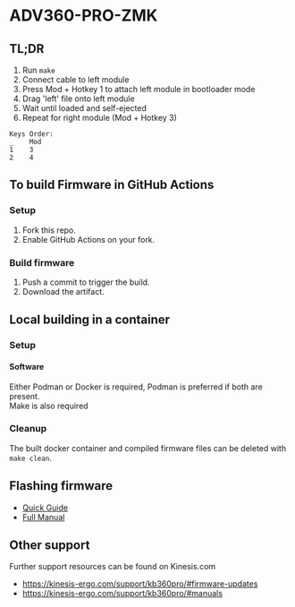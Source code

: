 # ADV360-PRO-ZMK

## TL;DR

1. Run `make`
2. Connect cable to left module
3. Press Mod + Hotkey 1 to attach left module in bootloader mode
4. Drag 'left' file onto left module
5. Wait until loaded and self-ejected
6. Repeat for right module (Mod + Hotkey 3)

```
Keys Order:
_    Mod
1    3
2    4
```

## To build Firmware in GitHub Actions

### Setup

1. Fork this repo.
2. Enable GitHub Actions on your fork.

### Build firmware

1. Push a commit to trigger the build.
2. Download the artifact.

## Local building in a container

### Setup

#### Software

Either Podman or Docker is required, Podman is preferred if both are present.\
Make is also required

### Cleanup

The built docker container and compiled firmware files can be deleted with `make clean`.

## Flashing firmware

- [Quick Guide](https://kinesis-ergo.com/wp-content/uploads/Step-by-Step-Advantage360-Professional-Firmware-Installation-Instructions-KB360-PRO_v9-16-22.pdf)
- [Full Manual](https://kinesis-ergo.com/wp-content/uploads/Advantage360-ZMK-KB360-PRO-Users-Manual-v12-1-22.pdf)

## Other support

Further support resources can be found on Kinesis.com
- https://kinesis-ergo.com/support/kb360pro/#firmware-updates
- https://kinesis-ergo.com/support/kb360pro/#manuals

